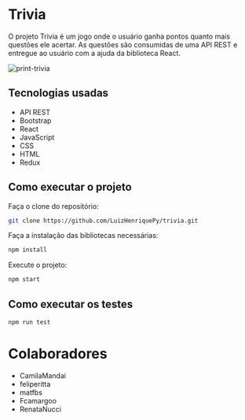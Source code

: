 # Trivia
O projeto Trivia é um jogo onde o usuário ganha pontos quanto mais questões ele acertar. As questões são consumidas de uma API REST e entregue ao usuário com a ajuda da biblioteca React.

![print-trivia](https://user-images.githubusercontent.com/66449676/205354615-32a79739-e3db-4618-b95b-b5dadab2499c.png)

## Tecnologias usadas
- API REST
- Bootstrap
- React
- JavaScript
- CSS
- HTML
- Redux
## Como executar o projeto
Faça o clone do repositório:
```sh
git clone https://github.com/LuizHenriquePy/trivia.git
```
Faça a instalação das bibliotecas necessárias:
```sh
npm install
```
Execute o projeto:
```sh
npm start
```
## Como executar os testes
```sh
npm run test
```

# Colaboradores
- CamilaMandai
- feliperitta
- matfbs
- Fcamargoo
- RenataNucci
